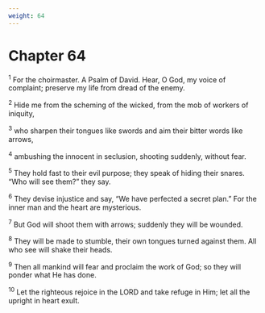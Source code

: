 ```yaml
---
weight: 64
---
```


# Chapter 64

<sup>1</sup> For the choirmaster. A Psalm of David. Hear, O God, my voice of complaint; preserve my life from dread of the enemy. 

<sup>2</sup> Hide me from the scheming of the wicked, from the mob of workers of iniquity, 

<sup>3</sup> who sharpen their tongues like swords and aim their bitter words like arrows, 

<sup>4</sup> ambushing the innocent in seclusion, shooting suddenly, without fear. 

<sup>5</sup> They hold fast to their evil purpose; they speak of hiding their snares. “Who will see them?” they say. 

<sup>6</sup> They devise injustice and say, “We have perfected a secret plan.” For the inner man and the heart are mysterious. 

<sup>7</sup> But God will shoot them with arrows; suddenly they will be wounded. 

<sup>8</sup> They will be made to stumble, their own tongues turned against them. All who see will shake their heads. 

<sup>9</sup> Then all mankind will fear and proclaim the work of God; so they will ponder what He has done. 

<sup>10</sup> Let the righteous rejoice in the LORD and take refuge in Him; let all the upright in heart exult. 


